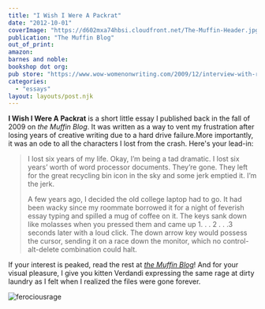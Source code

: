 ```yaml
---
title: "I Wish I Were A Packrat"
date: "2012-10-01"
coverImage: "https://d602mxa74hbsi.cloudfront.net/The-Muffin-Header.jpg"
publication: "The Muffin Blog"
out_of_print:
amazon:
barnes and noble:
bookshop dot org:
pub store: "https://www.wow-womenonwriting.com/2009/12/interview-with-rebecca-gomez-farrell.html"
categories:
  - "essays"
layout: layouts/post.njk
---
```


**I Wish I Were A Packrat** is a short little essay I published back in the fall of 2009 on _the Muffin Blog_. It was written as a way to vent my frustration after losing years of creative writing due to a hard drive failure.More importantly, it was an ode to all the characters I lost from the crash. Here's your lead-in:

> I lost six years of my life. Okay, I’m being a tad dramatic. I lost six years’ worth of word processor documents. They’re gone. They left for the great recycling bin icon in the sky and some jerk emptied it. I’m the jerk.
>
> A few years ago, I decided the old college laptop had to go. It had been wacky since my roommate borrowed it for a night of feverish essay typing and spilled a mug of coffee on it. The keys sank down like molasses when you pressed them and came up 1. . . 2 . . .3 seconds later with a loud click. The down arrow key would possess the cursor, sending it on a race down the monitor, which no control-alt-delete combination could halt.

If your interest is peaked, read the rest at _[the Muffin Blog](http://muffin.wow-womenonwriting.com/2009/11/friday-speak-out-i-wish-i-were-packrat.html "I Wish I Were A Packrat")_! And for your visual pleasure, I give you kitten Verdandi expressing the same rage at dirty laundry as I felt when I realized the files were gone forever.

![](https://d2ypg8o05lff0b.cloudfront.net/wp-content/uploads/sites/3/pages/ferociousrage.jpg "ferociousrage")
